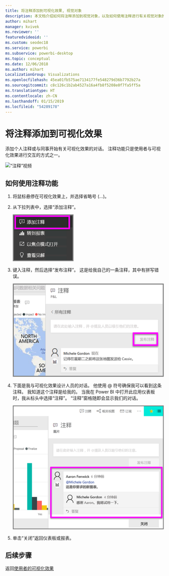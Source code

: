 ```yaml
---
title: 将注释添加到可视化效果, 视觉对象
description: 本文档介绍如何将注释添加到视觉对象，以及如何使用注释进行有关视觉对象的对话。
author: mihart
manager: kvivek
ms.reviewer: ''
featuredvideoid: ''
ms.custom: seodec18
ms.service: powerbi
ms.subservice: powerbi-desktop
ms.topic: conceptual
ms.date: 12/06/2018
ms.author: mihart
LocalizationGroup: Visualizations
ms.openlocfilehash: 45ea01fb575ae7134177fe548279d36b7792b27a
ms.sourcegitcommit: c8c126c1b2ab4527a16a4fb8f5208e0f7fa5ff5a
ms.translationtype: HT
ms.contentlocale: zh-CN
ms.lasthandoff: 01/15/2019
ms.locfileid: "54289178"
---
```

# <a name="add-comments-to-a-visualization"></a>将注释添加到可视化效果
添加个人注释或与同事开始有关可视化效果的对话。 注释功能只是使用者与可视化效果进行交互的方式之一。 

![“注释”视频](media/end-user-comment/comment.gif)

## <a name="how-to-use-the-comment-feature"></a>如何使用注释功能

1. 将鼠标悬停在可视化效果上，并选择省略号 (...)。    
2. 从下拉列表中，选择“添加注释”。

    ![“添加注释”是第一个选项](media/end-user-comment/power-bi-comment.png)  

3.  键入注释，然后选择“发布注释”。 这是给我自己的一条注释，其中有拼写错误。

    ![为自己添加注释](media/end-user-comment/power-bi-comment-self2.png)  

4. 下面是我与可视化效果设计人员的对话。 他使用 @ 符号确保我可以看到这条注释。 我知道这个注释是给我的。 当我在 Power BI 中打开此应用仪表板时，我从标头中选择“注释”。 “注释”窗格随即会显示我们的对话。 

    ![添加提及注释](media/end-user-comment/power-bi-comment-mention.png)  


5. 单击“关闭”返回仪表板或报表。

## <a name="next-steps"></a>后续步骤
返回[使用者的可视化效果](end-user-visualizations.md)    
<!--[Select a visualization to open a report](end-user-open-report.md)-->